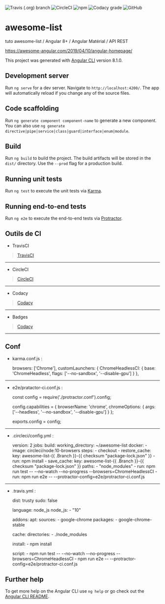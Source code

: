![Travis (.org) branch](https://img.shields.io/travis/WingsHell/awesome-list/master.svg?label=TravisCI&logo=travis&style=plastic)
![CircleCI](https://img.shields.io/circleci/build/gh/WingsHell/awesome-list/master.svg?label=CircleCI&logo=CircleCI&style=plastic)
![npm](https://img.shields.io/npm/v/@angular/cli.svg?color=%234c1&label=npm%20package&logo=npm&style=plastic)
![Codacy grade](https://img.shields.io/codacy/grade/c39efc40abd0469f856a4efcfc4efe95.svg?color=%234c1&label=Codacy%20Grade&logo=codacy&style=plastic)
![GitHub](https://img.shields.io/github/license/WingsHell/awesome-list.svg?style=plastic)

# awesome-list

tuto awesome-list / Angular 8+ / Angular Matérial / API REST

https://awesome-angular.com/2019/04/10/angular-homepage/

This project was generated with [Angular CLI](https://github.com/angular/angular-cli) version 8.1.0.

## Development server

Run `ng serve` for a dev server. Navigate to `http://localhost:4200/`. The app will automatically reload if you change any of the source files.

## Code scaffolding

Run `ng generate component component-name` to generate a new component. You can also use `ng generate directive|pipe|service|class|guard|interface|enum|module`.

## Build

Run `ng build` to build the project. The build artifacts will be stored in the `dist/` directory. Use the `--prod` flag for a production build.

## Running unit tests

Run `ng test` to execute the unit tests via [Karma](https://karma-runner.github.io).

## Running end-to-end tests

Run `ng e2e` to execute the end-to-end tests via [Protractor](http://www.protractortest.org/).

## Outils de CI

* TravisCI
> [TravisCI](https://travis-ci.org/WingsHell/awesome-list)

-----------------

* CircleCI
> [CircleCI](https://circleci.com/dashboard)

-----------------

* Codacy
> [Codacy](https://app.codacy.com/projects)

-----------------

* Badges
> [Codacy](https://shields.io/)

-----------------

## Conf
* karma.conf.js :

    browsers: ['Chrome'],
    customLaunchers: {
      ChromeHeadlessCI: {
        base: 'ChromeHeadless',
        flags: ['--no-sandbox', '--disable-gpu']
      }
    },

-----------------

* e2e/pratactor-ci.conf.js :

    const config = require('./protractor.conf').config;

    config.capabilities = {
      browserName: 'chrome',
      chromeOptions: {
        args: ['--headless', '--no-sandbox', '--disable-gpu']
      }
    };

    exports.config = config;

-----------------

* .circleci/config.yml :

    version: 2
    jobs:
      build:
        working_directory: ~/awesome-list
        docker:
          - image: circleci/node:10-browsers
        steps:
          - checkout
          - restore_cache:
              key: awesome-list-{{ .Branch }}-{{ checksum "package-lock.json" }}
          - run: npm install
          - save_cache:
              key: awesome-list-{{ .Branch }}-{{ checksum "package-lock.json" }}
              paths:
                - "node_modules"
          - run: npm run test -- --no-watch --no-progress --browsers=ChromeHeadlessCI
          - run: npm run e2e -- --protractor-config=e2e/protractor-ci.conf.js

-----------------

* .travis.yml :

    dist: trusty
    sudo: false

    language: node_js
    node_js:
      - "10"

    addons:
      apt:
        sources:
          - google-chrome
        packages:
          - google-chrome-stable

    cache:
      directories:
        - ./node_modules

    install:
      - npm install

    script:
      - npm run test -- --no-watch --no-progress --browsers=ChromeHeadlessCI
      - npm run e2e -- --protractor-config=e2e/protractor-ci.conf.js

## Further help

To get more help on the Angular CLI use `ng help` or go check out the [Angular CLI README](https://github.com/angular/angular-cli/blob/master/README.md).
